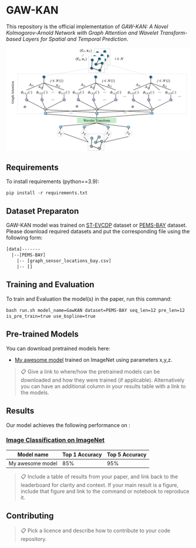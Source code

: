 # GAW-KAN

This repository is the official implementation of *GAW-KAN: A Novel Kolmogorov-Arnold Network with Graph Attention and Wavelet Transform-based Layers for Spatial and Temporal Prediction*. 

![Illustration of proposed GAW-KAN](pics/architect.png)

## Requirements

To install requirements (python==3.9):

```setup
pip install -r requirements.txt
```

## Dataset Preparaton

GAW-KAN model was trained on [ST-EVCDP](https://github.com/IntelligentSystemsLab/ST-EVCDP/tree/main/datasets) dataset or [PEMS-BAY](https://drive.google.com/drive/folders/10FOTa6HXPqX8Pf5WRoRwcFnW9BrNZEIX) dataset. Please download required datasets and put the corresponding file using the following form:

```dataset
[data]------- 
  |--[PEMS-BAY] 
    |-- [graph_sensor_locations_bay.csv]
    |-- []          
```


## Training and Evaluation

To train and Evaluation the model(s) in the paper, run this command:

```train
bash run.sh model_name=GawKAN dataset=PEMS-BAY seq_len=12 pre_len=12 is_pre_train=true use_bspline=true
```

## Pre-trained Models

You can download pretrained models here:

- [My awesome model](https://drive.google.com/mymodel.pth) trained on ImageNet using parameters x,y,z. 

>📋  Give a link to where/how the pretrained models can be downloaded and how they were trained (if applicable).  Alternatively you can have an additional column in your results table with a link to the models.

## Results

Our model achieves the following performance on :

### [Image Classification on ImageNet](https://paperswithcode.com/sota/image-classification-on-imagenet)

| Model name         | Top 1 Accuracy  | Top 5 Accuracy |
| ------------------ |---------------- | -------------- |
| My awesome model   |     85%         |      95%       |

>📋  Include a table of results from your paper, and link back to the leaderboard for clarity and context. If your main result is a figure, include that figure and link to the command or notebook to reproduce it. 


## Contributing

>📋  Pick a licence and describe how to contribute to your code repository. 
